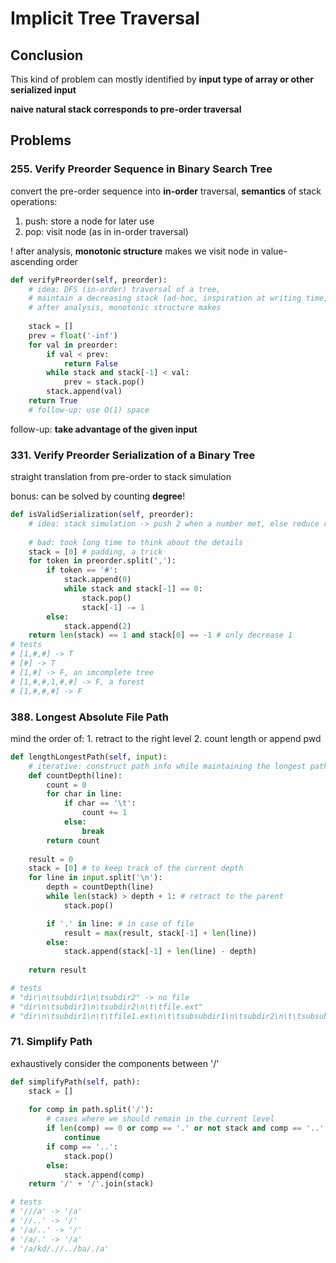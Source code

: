 # Implicit Tree Traversal

## Conclusion

This kind of problem can mostly identified by **input type of array or other serialized input**

**naive natural stack corresponds to pre-order traversal**

## **Problems**

### 255. Verify Preorder Sequence in Binary Search Tree

convert the pre-order sequence into **in-order** traversal, **semantics** of stack operations:

1. push: store a node for later use
2. pop: visit node \(as in in-order traversal\)

! after analysis, **monotonic structure** makes we visit node in value-ascending order

```python
def verifyPreorder(self, preorder):
    # idea: DFS (in-order) traversal of a tree, 
    # maintain a decreasing stack (ad-hoc, inspiration at writing time, bad)
    # after analysis, monotonic structure makes
    
    stack = []
    prev = float('-inf')
    for val in preorder:
        if val < prev:
            return False
        while stack and stack[-1] < val:
            prev = stack.pop()
        stack.append(val)
    return True
    # follow-up: use O(1) space
```

follow-up: **take advantage of the given input**

### 331. Verify Preorder Serialization of a Binary Tree

straight translation from pre-order to stack simulation

bonus: can be solved by counting **degree**!

```python
def isValidSerialization(self, preorder):
    # idea: stack simulation -> push 2 when a number met, else reduce recursively
    
    # bad: took long time to think about the details
    stack = [0] # padding, a trick
    for token in preorder.split(','):
        if token == '#':
            stack.append(0)
            while stack and stack[-1] == 0:
                stack.pop()
                stack[-1] -= 1
        else:
            stack.append(2)
    return len(stack) == 1 and stack[0] == -1 # only decrease 1
# tests
# [1,#,#] -> T
# [#] -> T
# [1,#] -> F, an imcomplete tree
# [1,#,#,1,#,#] -> F, a forest
# [1,#,#,#] -> F
```

### 388. Longest Absolute File Path

mind the order of: 1. retract to the right level 2. count length or append pwd

```python
def lengthLongestPath(self, input):
    # iterative: construct path info while maintaining the longest path
    def countDepth(line):
        count = 0
        for char in line:
            if char == '\t':
                count += 1
            else:
                break
        return count
    
    result = 0
    stack = [0] # to keep track of the current depth
    for line in input.split('\n'):
        depth = countDepth(line)
        while len(stack) > depth + 1: # retract to the parent
            stack.pop()

        if '.' in line: # in case of file
            result = max(result, stack[-1] + len(line))
        else:
            stack.append(stack[-1] + len(line) - depth)
        
    return result

# tests
# "dir\n\tsubdir1\n\tsubdir2" -> no file
# "dir\n\tsubdir1\n\tsubdir2\n\t\tfile.ext" 
# "dir\n\tsubdir1\n\t\tfile1.ext\n\t\tsubsubdir1\n\tsubdir2\n\t\tsubsubdir2\n\t\t\tfile2.ext"
```



### 71. Simplify Path

exhaustively consider the components between '/'

```python
def simplifyPath(self, path):
    stack = []
    
    for comp in path.split('/'):
        # cases where we should remain in the current level
        if len(comp) == 0 or comp == '.' or not stack and comp == '..':
            continue
        if comp == '..':
            stack.pop()
        else:
            stack.append(comp)
    return '/' + '/'.join(stack)

# tests
# '///a' -> '/a'
# '//..' -> '/'
# '/a/..' -> '/'
# '/a/.' -> '/a'
# '/a/kd/.//../ba/./a'
```



